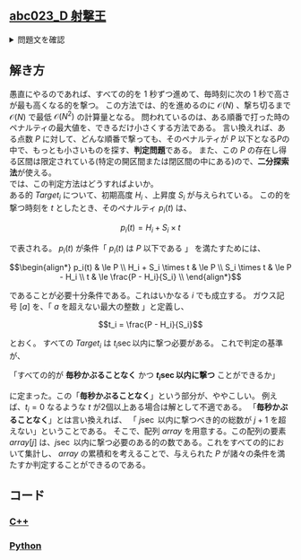 ## [abc023_D 射撃王](https://atcoder.jp/contests/abc023/tasks/abc023_d?lang=ja)


<details>
<summary>問題文を確認</summary>

## 問題
高橋君は最近、射撃にハマっている。

高橋君は $N$ 個の風船すべてを射撃で割り、得られる得点をできるだけ小さくする競技に参加している。

風船には $1$ から $N$ までの番号が付けられていて、風船 $i(1 \le i \le N)$ は競技開始時に高度 $H_i$ のところにあり、$1$ 秒経過するにつれて高度が $S_i$ だけ増加する。

高橋君は競技開始時に $1$ 個風船を割ることができ、そこから $1$ 秒ごとに $1$ 個の風船を割ることができる。どの順番で風船を割るのかは高橋君が自由に決定できる。

どの風船についても、その風船を割ることによるペナルティが発生する。ペナルティはその風船が割られたときの高度と等しい整数値となる。高橋君が最終的に得る得点は $N$ 個の風船のペナルティのうちの最大値となる。

高橋君が得ることのできる得点として考えられる最小値を求めよ。


## 入力


入力は以下の形式で標準入力から与えられる。

$$
\begin{matrix*}[l]
& N \\
& H_1 & S_1 \\
& H_2 & S_2 \\
&\vdots \\
& H_N & S_N
\end{matrix*}
$$
$1$ 行目には、風船の個数を表す整数 
$N(1 \le N \le 100,000)$ が書かれている。<br>

$2$ 行目から 
$N$ 行には、風船に関する情報が与えられる。
$N$ 行のうち 
$i(1 \le i \le N)$ 行目には、
$2$ つの整数 
$H_i(1 \le H_i \le 1,000,000,000), S_i(1 \le S_i \le 1,000,000,000)$ 
が空白区切りで与えられる。これは、風船 
$i$ が競技開始時に高度 $H_i$ にあり、
$1$ 秒経過するにつれて高度が 
$S_i$ ずつ上昇していくことを表す。

## 出力
高橋君が得ることができる得点として考えらえる最小値を1行に出力せよ。出力の末尾にも改行を入れること。

</details>

## 解き方
愚直にやるのであれば、すべての的を $1$ 秒ずつ進めて、毎時刻に次の $1$ 秒で高さが最も高くなる的を撃つ。
この方法では、的を進めるのに $\mathcal{O}(N)$ 、撃ち切るまで $\mathcal{O}(N)$ で最低 $\mathcal{O}(N^2)$ の計算量となる。
問われているのは、ある順番で打った時のペナルティの最大値を、できるだけ小さくする方法である。
言い換えれば、ある点数 $P$ に対して、どんな順番で撃っても、そのペナルティが $P$ 以下となる$P$の中で、もっとも小さいものを探す、**判定問題**である。
また、この $P$ の存在し得る区間は限定されている(特定の開区間または閉区間の中にある)ので、**二分探索法**が使える。
<br>
では、この判定方法はどうすればよいか。
<br>
ある的 $Target_i$ について、初期高度 $H_i$ 、上昇度 $S_i$ が与えられている。
この的を撃つ時刻を $t$ としたとき、そのペナルティ $p_i(t)$ は、 
```math 
p_i(t) = H_i + S_i \times t 
```
で表される。 $p_i(t)$ が条件「 $p_i(t)$ は $P$ 以下である 」 を満たすためには、
```math
\begin{align*}
p_i(t) & \le P \\
H_i + S_i \times t & \le P \\
S_i \times t & \le P - H_i \\
t & \le \frac{P - H_i}{S_i} \\
\end{align*}
```
であることが必要十分条件である。これはいかなる $i$ でも成立する。
ガウス記号 $[ a ]$ を、「 $a$ を超えない最大の整数 」と定義し、
```math
t_i = \frac{P - H_i}{S_i}
```
とおく。
すべての $Target_i$ は $t_i{\sec}$以内に撃つ必要がある。
これで判定の基準が、

「すべての的が **毎秒かぶることなく** かつ **$t_i{\sec}$以内に撃つ** ことができるか」

に定まった。この「**毎秒かぶることなく**」という部分が、ややこしい。
例えば、$t_i = 0$ なるような $t$ が2個以上ある場合は解として不適である。
「**毎秒かぶることなく**」とは言い換えれば、 「 $j\sec$ 以内に撃つべき的の総数が $j+1$ を超えない」ということである。
そこで、配列 $array$ を用意する。この配列の要素 $array[j]$ は、$j\sec$ 以内に撃つ必要のある的の数である。これをすべての的において集計し、 $array$ の累積和を考えることで、与えられた $P$ が諸々の条件を満たすか判定することができるのである。

## コード
### [C++](abc023_d.cpp)
### [Python](abc023_d.py)
